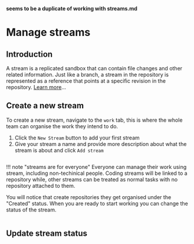 **seems to be a duplicate of working with streams.md**


# Manage streams

## Introduction
A stream is a replicated sandbox that can contain file changes and other related information. Just like a branch, a stream in the repository is represented as a reference that points at a specific revision in the repository. [Learn more](docs/pages/references/concepts/stream.md)...

## Create a new stream
To create a new stream, navigate to the ``work`` tab, this is where the whole team can organise the work they intend to do. 

1.  Click the ``New Stream`` button to add your first stream
2.  Give your stream a name and provide more description about what the stream is about and click `Add stream`

<image placeholder>

!!! note "streams are for everyone"
    Everyone can manage their work using stream, including non-techinical people. Coding streams will be linked to a repository while, other streams can be treated as normal tasks with no repository attached to them.

You will notice that create repositories they get organised under the "Created" status. When you are ready to start working you can change the status of the stream.

<image placeholder>

## Update stream status

